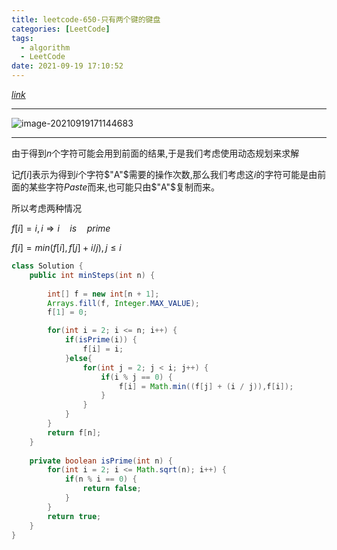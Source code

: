 ```yaml
---
title: leetcode-650-只有两个键的键盘
categories: [LeetCode]
tags:
  - algorithm
  - LeetCode
date: 2021-09-19 17:10:52
---
```


[$link$](https://leetcode-cn.com/problems/2-keys-keyboard/)

<hr/>

![image-20210919171144683](https://gitee.com/cao_ziqiang/img/raw/master/20210919171144.png)

<hr/>

由于得到$n$个字符可能会用到前面的结果,于是我们考虑使用动态规划来求解

记$f[i]$表示为得到$i$个字符$"A"$需要的操作次数,那么我们考虑这$i$的字符可能是由前面的某些字符$Paste$而来,也可能只由$"A"$复制而来。

所以考虑两种情况

$f[i] = i,i \Rightarrow i\quad is \quad prime$

$f[i] = min(f[i],f[j] + i/j),j \le i$

```java
class Solution {
    public int minSteps(int n) {
        
        int[] f = new int[n + 1];
        Arrays.fill(f, Integer.MAX_VALUE);
        f[1] = 0;

        for(int i = 2; i <= n; i++) {
            if(isPrime(i)) {
                f[i] = i;
            }else{
                for(int j = 2; j < i; j++) {
                    if(i % j == 0) {
                        f[i] = Math.min((f[j] + (i / j)),f[i]);
                    }
                }
            }
        }
        return f[n];
    }
    
    private boolean isPrime(int n) {
        for(int i = 2; i <= Math.sqrt(n); i++) {
            if(n % i == 0) {
                return false;
            }
        }
        return true;
    }
}
```

